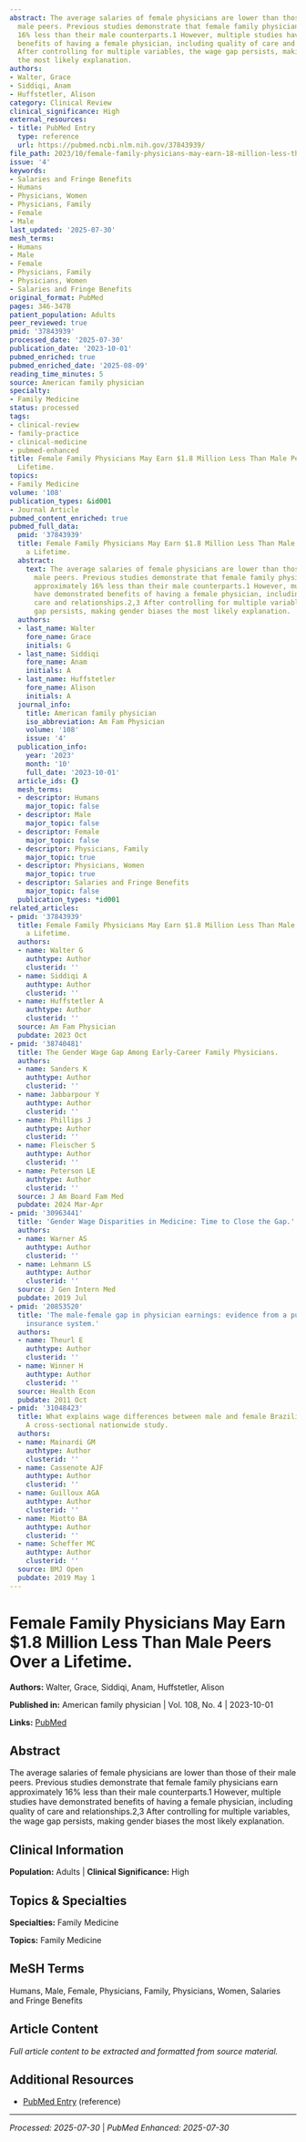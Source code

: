 ```yaml
---
abstract: The average salaries of female physicians are lower than those of their
  male peers. Previous studies demonstrate that female family physicians earn approximately
  16% less than their male counterparts.1 However, multiple studies have demonstrated
  benefits of having a female physician, including quality of care and relationships.2,3
  After controlling for multiple variables, the wage gap persists, making gender biases
  the most likely explanation.
authors:
- Walter, Grace
- Siddiqi, Anam
- Huffstetler, Alison
category: Clinical Review
clinical_significance: High
external_resources:
- title: PubMed Entry
  type: reference
  url: https://pubmed.ncbi.nlm.nih.gov/37843939/
file_path: 2023/10/female-family-physicians-may-earn-18-million-less-than-male.md
issue: '4'
keywords:
- Salaries and Fringe Benefits
- Humans
- Physicians, Women
- Physicians, Family
- Female
- Male
last_updated: '2025-07-30'
mesh_terms:
- Humans
- Male
- Female
- Physicians, Family
- Physicians, Women
- Salaries and Fringe Benefits
original_format: PubMed
pages: 346-347B
patient_population: Adults
peer_reviewed: true
pmid: '37843939'
processed_date: '2025-07-30'
publication_date: '2023-10-01'
pubmed_enriched: true
pubmed_enriched_date: '2025-08-09'
reading_time_minutes: 5
source: American family physician
specialty:
- Family Medicine
status: processed
tags:
- clinical-review
- family-practice
- clinical-medicine
- pubmed-enhanced
title: Female Family Physicians May Earn $1.8 Million Less Than Male Peers Over a
  Lifetime.
topics:
- Family Medicine
volume: '108'
publication_types: &id001
- Journal Article
pubmed_content_enriched: true
pubmed_full_data:
  pmid: '37843939'
  title: Female Family Physicians May Earn $1.8 Million Less Than Male Peers Over
    a Lifetime.
  abstract:
    text: The average salaries of female physicians are lower than those of their
      male peers. Previous studies demonstrate that female family physicians earn
      approximately 16% less than their male counterparts.1 However, multiple studies
      have demonstrated benefits of having a female physician, including quality of
      care and relationships.2,3 After controlling for multiple variables, the wage
      gap persists, making gender biases the most likely explanation.
  authors:
  - last_name: Walter
    fore_name: Grace
    initials: G
  - last_name: Siddiqi
    fore_name: Anam
    initials: A
  - last_name: Huffstetler
    fore_name: Alison
    initials: A
  journal_info:
    title: American family physician
    iso_abbreviation: Am Fam Physician
    volume: '108'
    issue: '4'
  publication_info:
    year: '2023'
    month: '10'
    full_date: '2023-10-01'
  article_ids: {}
  mesh_terms:
  - descriptor: Humans
    major_topic: false
  - descriptor: Male
    major_topic: false
  - descriptor: Female
    major_topic: false
  - descriptor: Physicians, Family
    major_topic: true
  - descriptor: Physicians, Women
    major_topic: true
  - descriptor: Salaries and Fringe Benefits
    major_topic: false
  publication_types: *id001
related_articles:
- pmid: '37843939'
  title: Female Family Physicians May Earn $1.8 Million Less Than Male Peers Over
    a Lifetime.
  authors:
  - name: Walter G
    authtype: Author
    clusterid: ''
  - name: Siddiqi A
    authtype: Author
    clusterid: ''
  - name: Huffstetler A
    authtype: Author
    clusterid: ''
  source: Am Fam Physician
  pubdate: 2023 Oct
- pmid: '38740481'
  title: The Gender Wage Gap Among Early-Career Family Physicians.
  authors:
  - name: Sanders K
    authtype: Author
    clusterid: ''
  - name: Jabbarpour Y
    authtype: Author
    clusterid: ''
  - name: Phillips J
    authtype: Author
    clusterid: ''
  - name: Fleischer S
    authtype: Author
    clusterid: ''
  - name: Peterson LE
    authtype: Author
    clusterid: ''
  source: J Am Board Fam Med
  pubdate: 2024 Mar-Apr
- pmid: '30963441'
  title: 'Gender Wage Disparities in Medicine: Time to Close the Gap.'
  authors:
  - name: Warner AS
    authtype: Author
    clusterid: ''
  - name: Lehmann LS
    authtype: Author
    clusterid: ''
  source: J Gen Intern Med
  pubdate: 2019 Jul
- pmid: '20853520'
  title: 'The male-female gap in physician earnings: evidence from a public health
    insurance system.'
  authors:
  - name: Theurl E
    authtype: Author
    clusterid: ''
  - name: Winner H
    authtype: Author
    clusterid: ''
  source: Health Econ
  pubdate: 2011 Oct
- pmid: '31048423'
  title: What explains wage differences between male and female Brazilian physicians?
    A cross-sectional nationwide study.
  authors:
  - name: Mainardi GM
    authtype: Author
    clusterid: ''
  - name: Cassenote AJF
    authtype: Author
    clusterid: ''
  - name: Guilloux AGA
    authtype: Author
    clusterid: ''
  - name: Miotto BA
    authtype: Author
    clusterid: ''
  - name: Scheffer MC
    authtype: Author
    clusterid: ''
  source: BMJ Open
  pubdate: 2019 May 1
---
```


# Female Family Physicians May Earn $1.8 Million Less Than Male Peers Over a Lifetime.

**Authors:** Walter, Grace, Siddiqi, Anam, Huffstetler, Alison

**Published in:** American family physician | Vol. 108, No. 4 | 2023-10-01

**Links:** [PubMed](https://pubmed.ncbi.nlm.nih.gov/37843939/)

## Abstract

The average salaries of female physicians are lower than those of their male peers. Previous studies demonstrate that female family physicians earn approximately 16% less than their male counterparts.1 However, multiple studies have demonstrated benefits of having a female physician, including quality of care and relationships.2,3 After controlling for multiple variables, the wage gap persists, making gender biases the most likely explanation.

## Clinical Information

**Population:** Adults | **Clinical Significance:** High

## Topics & Specialties

**Specialties:** Family Medicine

**Topics:** Family Medicine

## MeSH Terms

Humans, Male, Female, Physicians, Family, Physicians, Women, Salaries and Fringe Benefits

## Article Content

*Full article content to be extracted and formatted from source material.*

## Additional Resources

- [PubMed Entry](https://pubmed.ncbi.nlm.nih.gov/37843939/) (reference)

---

*Processed: 2025-07-30* | *PubMed Enhanced: 2025-07-30*
